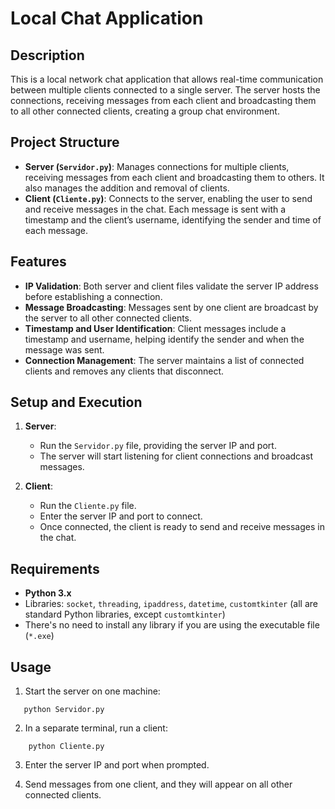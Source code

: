 # Local Chat Application

## Description

This is a local network chat application that allows real-time communication between multiple clients connected to a single server. The server hosts the connections, receiving messages from each client and broadcasting them to all other connected clients, creating a group chat environment.

## Project Structure

- **Server (`Servidor.py`)**: Manages connections for multiple clients, receiving messages from each client and broadcasting them to others. It also manages the addition and removal of clients.
- **Client (`Cliente.py`)**: Connects to the server, enabling the user to send and receive messages in the chat. Each message is sent with a timestamp and the client’s username, identifying the sender and time of each message.

## Features

- **IP Validation**: Both server and client files validate the server IP address before establishing a connection.
- **Message Broadcasting**: Messages sent by one client are broadcast by the server to all other connected clients.
- **Timestamp and User Identification**: Client messages include a timestamp and username, helping identify the sender and when the message was sent.
- **Connection Management**: The server maintains a list of connected clients and removes any clients that disconnect.

## Setup and Execution

1. **Server**:
   - Run the `Servidor.py` file, providing the server IP and port.
   - The server will start listening for client connections and broadcast messages.

2. **Client**:
   - Run the `Cliente.py` file.
   - Enter the server IP and port to connect.
   - Once connected, the client is ready to send and receive messages in the chat.

## Requirements

- **Python 3.x**
- Libraries: `socket`, `threading`, `ipaddress`, `datetime`, `customtkinter` (all are standard Python libraries, except `customtkinter`)
- There's no need to install any library if you are using the executable file (`*.exe`)

## Usage

1. Start the server on one machine:
```
   python Servidor.py
```
2. In a separate terminal, run a client:
```
    python Cliente.py
```
3. Enter the server IP and port when prompted.

4. Send messages from one client, and they will appear on all other connected clients.
